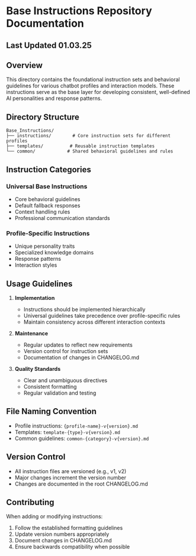 # Base Instructions Repository Documentation

## Last Updated 01.03.25

## Overview

This directory contains the foundational instruction sets and behavioral guidelines for various chatbot profiles and interaction models. These instructions serve as the base layer for developing consistent, well-defined AI personalities and response patterns.

## Directory Structure

```
Base_Instructions/
├── instructions/        # Core instruction sets for different profiles
├── templates/          # Reusable instruction templates
└── common/            # Shared behavioral guidelines and rules
```

## Instruction Categories

### Universal Base Instructions
- Core behavioral guidelines
- Default fallback responses
- Context handling rules
- Professional communication standards

### Profile-Specific Instructions
- Unique personality traits
- Specialized knowledge domains
- Response patterns
- Interaction styles

## Usage Guidelines

1. **Implementation**
   - Instructions should be implemented hierarchically
   - Universal guidelines take precedence over profile-specific rules
   - Maintain consistency across different interaction contexts

2. **Maintenance**
   - Regular updates to reflect new requirements
   - Version control for instruction sets
   - Documentation of changes in CHANGELOG.md

3. **Quality Standards**
   - Clear and unambiguous directives
   - Consistent formatting
   - Regular validation and testing

## File Naming Convention

- Profile instructions: `{profile-name}-v{version}.md`
- Templates: `template-{type}-v{version}.md`
- Common guidelines: `common-{category}-v{version}.md`

## Version Control

- All instruction files are versioned (e.g., v1, v2)
- Major changes increment the version number
- Changes are documented in the root CHANGELOG.md

## Contributing

When adding or modifying instructions:
1. Follow the established formatting guidelines
2. Update version numbers appropriately
3. Document changes in CHANGELOG.md
4. Ensure backwards compatibility when possible
